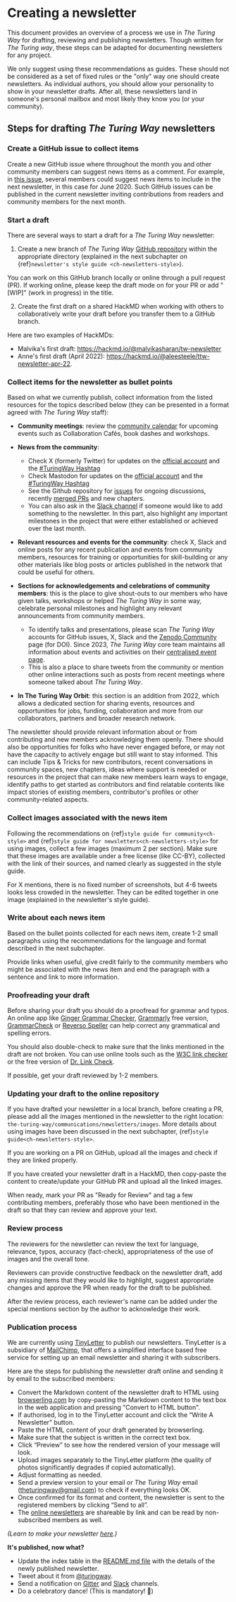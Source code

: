 # Creating a newsletter

This document provides an overview of a process we use in _The Turing Way_ for drafting, reviewing and publishing newsletters.
Though written for _The Turing way_, these steps can be adapted for documenting newsletters for any project.

We only suggest using these recommendations as guides.
These should not be considered as a set of fixed rules or the "only" way one should create newsletters.
As individual authors, you should allow your personality to show in your newsletter drafts.
After all, these newsletters land in someone's personal mailbox and most likely they know you (or your community).

## Steps for drafting _The Turing Way_ newsletters

### Create a GitHub issue to collect items

Create a new GitHub issue where throughout the month you and other community members can suggest news items as a comment.
For example, in [this issue](https://github.com/the-turing-way/the-turing-way/issues/1037), several members could suggest news items to include in the next newsletter, in this case for June 2020.
Such GitHub issues can be published in the current newsletter inviting contributions from readers and community members for the next month.

### Start a draft

There are several ways to start a draft for a _The Turing Way_ newsletter:

1. Create a new branch of _The Turing Way_ [GitHub repository](https://github.com/the-turing-way/the-turing-way/) within the appropriate directory (explained in the next subchapter on {ref}`newsletter's style guide <ch-newsletters-style>`).

You can work on this GitHub branch locally or online through a pull request (PR).
If working online, please keep the draft mode on for your PR or add "[WIP]" (work in progress) in the title.

2. Create the first draft on a shared HackMD when working with others to collaboratively write your draft before you transfer them to a GitHub branch.

Here are two examples of HackMDs:
- Malvika's first draft: https://hackmd.io/@malvikasharan/tw-newsletter
- Anne's first draft (April 2022): https://hackmd.io/@aleesteele/ttw-newsletter-apr-22.

### Collect items for the newsletter as bullet points

Based on what we currently publish, collect information from the listed resources for the topics described below (they can be presented in a format agreed with *The Turing Way* staff):

* **Community meetings**: review the [community calendar](https://calendar.google.com/calendar/embed?src=theturingway%40gmail.com&ctz=Europe%2FLondon) for upcoming events such as Collaboration Cafés, book dashes and workshops.

* **News from the community**:
  - Check X (formerly Twitter) for updates on the [official account](https://twitter.com/turingway) and the [#TuringWay Hashtag](https://twitter.com/hashtag/TuringWay?src=hashtag_click)
  - Check Mastodon for updates on the [official account](https://fosstodon.org/@turingway) and the [#TuringWay Hashtag](https://fosstodon.org/tags/turingway)
  - See the Github repository for [issues](https://github.com/the-turing-way/the-turing-way/issues) for ongoing discussions, recently [merged PRs](https://github.com/the-turing-way/the-turing-way/pulls?q=is%3Apr+is%3Aclosed+sort%3Aupdated-desc) and new chapters.
  - You can also ask in the [Slack channel](https://theturingway.slack.com) if someone would like to add something to the newsletter.
In this part, also highlight any important milestones in the project that were either established or achieved over the last month.

* **Relevant resources and events for the community**: check X, Slack and online posts for any recent publication and events from community members, resources for training or opportunities for skill-building or any other materials like blog posts or articles published in the network that could be useful for others.

* **Sections for acknowledgements and celebrations of community members**: this is the place to give shout-outs to our members who have given talks, workshops or helped *The Turing Way* in some way, celebrate personal milestones and highlight any relevant announcements from community members. 
  * To identify talks and presentations, please scan *The Turing Way* accounts for GitHub issues, X, Slack and the [Zenodo Community](https://zenodo.org/communities/the-turing-way) page (for DOI).
Since 2023, *The Turing Way* core team maintains all information about events and activities on their [centralised event page](https://docs.google.com/spreadsheets/d/1C-VZvmFL4PnSBsv_G9ZD3dwjIYLno3NyL7oHvbplnWs/edit#gid=577525947).
  * This is also a place to share tweets from the community or mention other online interactions such as posts from recent meetings where someone talked about _The Turing Way_.

* **In The Turing Way Orbit**: this section is an addition from 2022, which allows a dedicated section for sharing events, resources and opportunities for jobs, funding, collaboration and more from our collaborators, partners and broader research network.

The newsletter should provide relevant information about or from contributing and new members acknowledging them openly.
There should also be opportunities for folks who have never engaged before, or may not have the capacity to actively engage but still want to stay informed.
This can include Tips & Tricks for new contributors, recent conversations in community spaces, new chapters, ideas where support is needed or resources in the project that can make new members learn ways to engage, identify paths to get started as contributors and find relatable contents like impact stories of existing members, contributor's profiles or other community-related aspects.


### Collect images associated with the news item

Following the recommendations on {ref}`style guide for community<ch-style>` and {ref}`style guide for newsletters<ch-newsletters-style>` for using images, collect a few images (maximum 2 per section).
Make sure that these images are available under a free license (like CC-BY), collected with the link of their sources, and named clearly as suggested in the style guide.

For X mentions, there is no fixed number of screenshots, but 4-6 tweets looks less crowded in the newsletter.
They can be edited together in one image (explained in the newsletter's style guide).

### Write about each news item

Based on the bullet points collected for each news item, create 1-2 small paragraphs using the recommendations for the language and format described in the next subchapter.

Provide links when useful, give credit fairly to the community members who might be associated with the news item and end the paragraph with a sentence and link to more information.

### Proofreading your draft

Before sharing your draft you should do a proofread for grammar and typos.
An online app like [Ginger Grammar Checker](https://www.gingersoftware.com/grammarcheck), [Grammarly](https://app.grammarly.com) free version, [GrammarCheck](https://www.grammarcheck.net/editor/) or [Reverso Speller](https://www.reverso.net/spell-checker/english-spelling-grammar/) can help correct any grammatical and spelling errors.

You should also double-check to make sure that the links mentioned in the draft are not broken.
You can use online tools such as the [W3C link checker](https://validator.w3.org/checklink) or the free version of [Dr. Link Check](https://www.drlinkcheck.com/).

If possible, get your draft reviewed by 1-2 members.

### Updating your draft to the online repository

If you have drafted your newsletter in a local branch, before creating a PR, please add all the images mentioned in the newsletter to the right location: `the-turing-way/communications/newsletters/images`.
More details about using images have been discussed in the next subchapter, {ref}`style guide<ch-newsletters-style>`.

If you are working on a PR on GitHub, upload all the images and check if they are linked properly.

If you have created your newsletter draft in a HackMD, then copy-paste the content to create/update your GitHub PR and upload all the linked images.

When ready, mark your PR as "Ready for Review" and tag a few contributing members, preferably those who have been mentioned in the draft so that they can review and approve your text.

### Review process

The reviewers for the newsletter can review the text for language, relevance, typos, accuracy (fact-check), appropriateness of the use of images and the overall tone.

Reviewers can provide constructive feedback on the newsletter draft, add any missing items that they would like to highlight, suggest appropriate changes and approve the PR when ready for the draft to be published.

After the review process, each reviewer's name can be added under the special mentions section by the author to acknowledge their work.

### Publication process

We are currently using [TinyLetter](https://tinyletter.com/) to publish our newsletters.
TinyLetter is a subsidiary of [MailChimp](https://mailchimp.com/), that offers a simplified interface based free service for setting up an email newsletter and sharing it with subscribers.

Here are the steps for publishing the newsletter draft online and sending it by email to the subscribed members:

- Convert the Markdown content of the newsletter draft to HTML using [browserling.com](https://www.browserling.com/tools/markdown-to-html) by copy-pasting the Markdown content to the text box in the web application and pressing "Convert to HTML button".
- If authorised, log in to the TinyLetter account and click the “Write A Newsletter” button.
- Paste the HTML content of your draft generated by browserling.
- Make sure that the subject is written in the correct text box.
- Click “Preview” to see how the rendered version of your message will look.
- Upload images separately to the TinyLetter platform (the quality of photos significantly degrades if copied automatically).
- Adjust formatting as needed.
- Send a preview version to your email or _The Turing Way_ email (theturingway@gmail.com) to check if everything looks OK.
- Once confirmed for its format and content, the newsletter is sent to the registered members by clicking “Send to all”.
- The [online newsletters](https://tinyletter.com/TuringWay/) are shareable by link and can be read by non-subscribed members as well.

*(Learn to make your newsletter [here](https://www.sitepoint.com/how-start-a-newsletter-in-minutes-with-tinyletter/).)*

 **It's published, now what?**

- Update the index table in the [README.md file](https://github.com/the-turing-way/the-turing-way/blob/main/communications/newsletters/README.md) with the details of the newly published newsletter.
- Tweet about it from [@turingway](https://twitter.com/turingway).
- Send a notification on [Gitter](https://gitter.im/the-turing-way/the-turing-way) and [Slack](https://theturingway.slack.com) channels.
- Do a celebratory dance! (This is mandatory! 💃)
